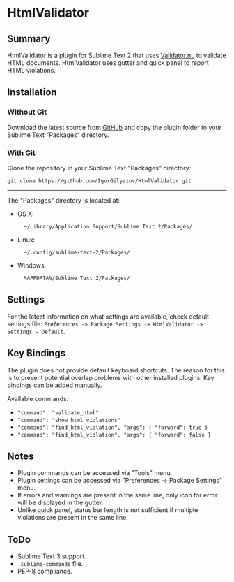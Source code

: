 HtmlValidator
=============

Summary
-------

HtmlValidator is a plugin for Sublime Text 2 that uses [Validator.nu](http://validator.nu/)
to validate HTML documents.
HtmlValidator uses gutter and quick panel to report HTML violations.

Installation
------------

### Without Git

Download the latest source from [GitHub](https://github.com/IgorGilyazov/HtmlValidator)
and copy the plugin folder to your Sublime Text "Packages" directory.

### With Git

Clone the repository in your Sublime Text "Packages" directory:

    git clone https://github.com/IgorGilyazov/HtmlValidator.git

* * *

The "Packages" directory is located at:

- OS X:

        ~/Library/Application Support/Sublime Text 2/Packages/

- Linux:

        ~/.config/sublime-text-2/Packages/

- Windows:

        %APPDATA%/Sublime Text 2/Packages/

Settings
--------

For the latest information on what settings are available, check default settings file:
`Preferences -> Package Settings -> HtmlValidator -> Settings - Default`.

Key Bindings
------------

The plugin does not provide default keyboard shortcuts.
The reason for this is to prevent potential overlap problems with other installed plugins.
Key bindings can be added [manually](http://sublimetext.info/docs/en/customization/key_bindings.html).

Available commands:

- `"command": "validate_html"`
- `"command": "show_html_violations"`
- `"command": "find_html_violation", "args": { "forward": true }`
- `"command": "find_html_violation", "args": { "forward": false }`

Notes
-----

- Plugin commands can be accessed via "Tools" menu.
- Plugin settings can be accessed via "Preferences -> Package Settings" menu.
- If errors and warnings are present in the same line,
  only icon for error will be displayed in the gutter.
- Unlike quick panel, status bar length is not sufficient
  if multiple violations are present in the same line.

ToDo
----

- Sublime Text 3 support.
- `.sublime-commands` file.
- PEP-8 compliance.
